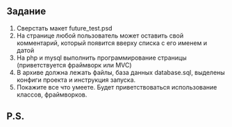 ## Задание

1. Сверстать макет future_test.psd 
2. На странице любой пользователь может оставить свой комментарий, который появится вверху списка с его именем и датой
3. На php и mysql выполнить программирование страницы (приветствуется фраймворк или MVC)
4. В архиве должна лежать файлы, база данных database.sql, выделены конфиги проекта и инструкция запуска.
5. Покажите все что умеете. Будет приветствоваться использование классов, фраймворков.

## P.S.
